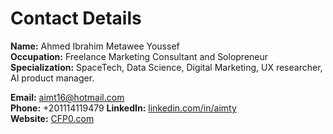# Contact Details

**Name:** Ahmed Ibrahim Metawee Youssef  
**Occupation:** Freelance Marketing Consultant and Solopreneur  
**Specialization:** SpaceTech, Data Science, Digital Marketing, UX researcher, AI product manager. 

**Email:** [aimt16@hotmail.com](mailto:aimt16@hotmail.com)  
**Phone:** +201114119479 
**LinkedIn:** [linkedin.com/in/aimty](https://www.linkedin.com/in/aimty)  
**Website:** [CFP0.com](https://cfp0.blogspot.com)
